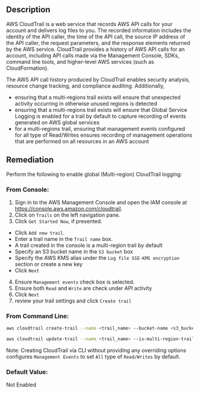 ## Description

AWS CloudTrail is a web service that records AWS API calls for your account and delivers log files to you. The recorded information includes the identity of the API caller, the time of the API call, the source IP address of the API caller, the request parameters, and the response elements returned by the AWS service. CloudTrail provides a history of AWS API calls for an account, including API calls made via the Management Console, SDKs, command line tools, and higher-level AWS services (such as CloudFormation).

The AWS API call history produced by CloudTrail enables security analysis, resource change tracking, and compliance auditing. Additionally,
- ensuring that a multi-regions trail exists will ensure that unexpected activity occurring in otherwise unused regions is detected
- ensuring that a multi-regions trail exists will ensure that Global Service Logging is enabled for a trail by default to capture recording of events generated on AWS global services
- for a multi-regions trail, ensuring that management events configured for all type of Read/Writes ensures recording of management operations that are performed on all resources in an AWS account

## Remediation

Perform the following to enable global (Multi-region) CloudTrail logging:

### From Console:

1. Sign in to the AWS Management Console and open the IAM console at https://console.aws.amazon.com/cloudtrail.
2. Click on `Trails` on the left navigation pane.
3. Click `Get Started Now`, if presented.
- Click `Add new trail`.
- Enter a trail name in the `Trail name` box.
- A trail created in the console is a multi-region trail by default
- Specify an S3 bucket name in the `S3 bucket` box
- Specify the AWS KMS alias under the `Log file SSE-KMS encryption` section or
create a new key
- Click `Next`
4. Ensure `Management events` check box is selected.
5. Ensure both `Read` and `Write` are check under API activity
6. Click `Next`
7. review your trail settings and click `Create trail`

### From Command Line:

```bash
aws cloudtrail create-trail --name <trail_name> --bucket-name <s3_bucket_for_cloudtrail> --is-multi-region-trail

aws cloudtrail update-trail --name <trail_name> --is-multi-region-trail
```

Note: Creating CloudTrail via CLI without providing any overriding options configures `Management Events` to set `All` type of `Read/Writes` by default.

### Default Value:

Not Enabled